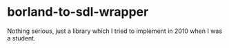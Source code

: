 # borland-to-sdl-wrapper
Nothing serious, just a library which I tried to implement in 2010 when I was a student.
